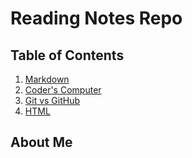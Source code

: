 # Reading Notes Repo

## Table of Contents

1. [Markdown](markdown)
2. [Coder's Computer](coderscomputer)
3. [Git vs GitHub](git)
4. [HTML](html)

## About Me

